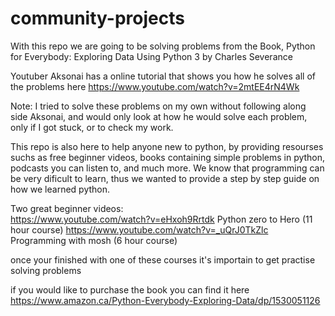 ﻿# community-projects
With this repo we are going to be solving problems from the Book,
Python for Everybody: Exploring Data Using Python 3  by Charles Severance

Youtuber Aksonai has a online tutorial that shows you how he solves all of the problems here https://www.youtube.com/watch?v=2mtEE4rN4Wk 

Note: I tried to solve these problems on my own without following along side Aksonai, and would only look at how he would solve each problem, only if
I got stuck, or to check my work.

This repo is also here to help anyone new to python, by providing resourses suchs as free beginner videos, books containing simple problems in python,
podcasts you can listen to, and much more.
We know that programming can be very dificult to learn, thus we wanted to provide a step by step guide on how we learned python.


Two great beginner videos:   
https://www.youtube.com/watch?v=eHxoh9Rrtdk   Python zero to Hero (11 hour course)
https://www.youtube.com/watch?v=_uQrJ0TkZlc   Programming with mosh (6 hour course) 


once your finished with one of these courses it's importain to get practise solving problems

if you would like to purchase the book you can find it here
https://www.amazon.ca/Python-Everybody-Exploring-Data/dp/1530051126


